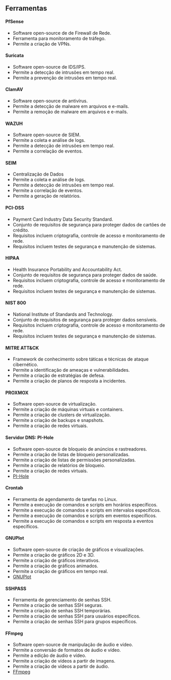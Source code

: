 ## Ferramentas

#### PfSense

- Software open-source de de Firewall de Rede.
- Ferramenta para monitoramento de tráfego.
- Permite a criação de VPNs.

#### Suricata

- Software open-source de IDS/IPS.
- Permite a detecção de intrusões em tempo real.
- Permite a prevenção de intrusões em tempo real.

#### ClamAV

- Software open-source de antivírus.
- Permite a detecção de malware em arquivos e e-mails.
- Permite a remoção de malware em arquivos e e-mails.

#### WAZUH

- Software open-source de SIEM.
- Permite a coleta e análise de logs.
- Permite a detecção de intrusões em tempo real.
- Permite a correlação de eventos.

#### SEIM

- Centralização de Dados
- Permite a coleta e análise de logs.
- Permite a detecção de intrusões em tempo real.
- Permite a correlação de eventos.
- Permite a geração de relatórios.

#### PCI-DSS

 - Payment Card Industry Data Security Standard.
 - Conjunto de requisitos de segurança para proteger dados de cartões de crédito.
 - Requisitos incluem criptografia, controle de acesso e monitoramento de rede.
 - Requisitos incluem testes de segurança e manutenção de sistemas.

#### HIPAA

 - Health Insurance Portability and Accountability Act.
 - Conjunto de requisitos de segurança para proteger dados de saúde.
 - Requisitos incluem criptografia, controle de acesso e monitoramento de rede.
 - Requisitos incluem testes de segurança e manutenção de sistemas.

#### NIST 800

  - National Institute of Standards and Technology.
  - Conjunto de requisitos de segurança para proteger dados sensíveis.
  - Requisitos incluem criptografia, controle de acesso e monitoramento de rede.
  - Requisitos incluem testes de segurança e manutenção de sistemas.

#### MITRE ATT&CK

  - Framework de conhecimento sobre táticas e técnicas de ataque cibernético.
  - Permite a identificação de ameaças e vulnerabilidades.
  - Permite a criação de estratégias de defesa.
  - Permite a criação de planos de resposta a incidentes.


#### PROXMOX
  - Software open-source de virtualização.
  - Permite a criação de máquinas virtuais e containers.
  - Permite a criação de clusters de virtualização.
  - Permite a criação de backups e snapshots.
  - Permite a criação de redes virtuais.

#### Servidor DNS: PI-Hole
  - Software open-source de bloqueio de anúncios e rastreadores.
  - Permite a criação de listas de bloqueio personalizadas.
  - Permite a criação de listas de permissões personalizadas.
  - Permite a criação de relatórios de bloqueio.
  - Permite a criação de redes virtuais.
  - [PI-Hole](https://pi-hole.net/)

#### Crontab
  - Ferramenta de agendamento de tarefas no Linux.
  - Permite a execução de comandos e scripts em horários específicos.
  - Permite a execução de comandos e scripts em intervalos específicos.
  - Permite a execução de comandos e scripts em eventos específicos.
  - Permite a execução de comandos e scripts em resposta a eventos específicos.

#### GNUPlot
  - Software open-source de criação de gráficos e visualizações.
  - Permite a criação de gráficos 2D e 3D.
  - Permite a criação de gráficos interativos.
  - Permite a criação de gráficos animados.
  - Permite a criação de gráficos em tempo real.
  - [GNUPlot](http://www.gnuplot.info/)

#### SSHPASS
  - Ferramenta de gerenciamento de senhas SSH.
  - Permite a criação de senhas SSH seguras.
  - Permite a criação de senhas SSH temporárias.
  - Permite a criação de senhas SSH para usuários específicos.
  - Permite a criação de senhas SSH para grupos específicos.
  
#### FFmpeg
  - Software open-source de manipulação de áudio e vídeo.
  - Permite a conversão de formatos de áudio e vídeo.
  - Permite a edição de áudio e vídeo.
  - Permite a criação de vídeos a partir de imagens.
  - Permite a criação de vídeos a partir de áudio.
  - [FFmpeg](https://ffmpeg.org/)
